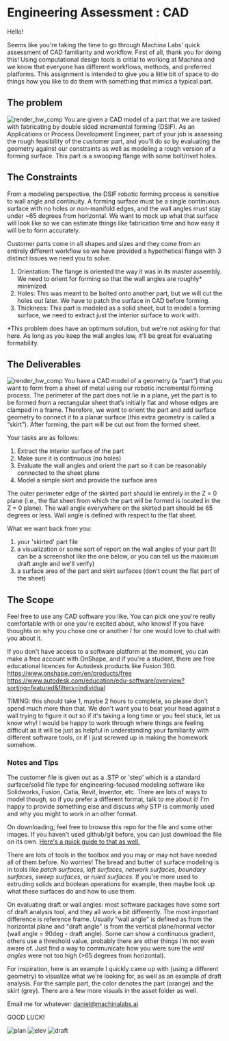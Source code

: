 # Engineering Assessment : CAD

Hello!

Seems like you're taking the time to go through Machina Labs' quick assessment of CAD familiarity and workflow. First of all, thank you for doing this! Using computational design tools is critial to working at Machina and we know that everyone has different workflows, methods, and preferred platforms. This assignment is intended to give you a little bit of space to do things how you like to do them with something that mimics a typical part.

## The problem
![render_hw_comp](asset/render_hw_comp2.png)
You are given a CAD model of a part that we are tasked with fabricating by double sided incremental forming (DSIF). As an Applications or Process Development Engineer, part of your job is assessing the rough feasibility of the customer part, and you'll do so by evaluating the geometry against our constraints as well as modeling a rough version of a forming surface. This part is a swooping flange with some bolt/rivet holes. 

## The Constraints
From a modeling perspective, the DSIF robotic forming process is sensitive to wall angle and continuity. A forming surface must be a single continuous surface with no holes or non-manifold edges, and the wall angles must stay under ~65 degrees from horizontal. We want to mock up what that surface will look like so we can estimate things like fabrication time and how easy it will be to form accurately.

Customer parts come in all shapes and sizes and they come from an entirely different workflow so we have provided a hypothetical flange with 3 distinct issues we need you to solve.

1.	Orientation:	The flange is oriented the way it was in its master assembly. We need to orient for forming so that the wall angles are roughly* minimized.
2.	Holes:			This was meant to be bolted onto another part, but we will cut the holes out later. We have to patch the surface in CAD before forming.
3.	Thickness:		This part is modeled as a solid sheet, but to model a forming surface, we need to extract just the interior surface to work with.

*This problem does have an optimum solution, but we're not asking for that here. As long as you keep the wall angles low, it'll be great for evaluating formability.

## The Deliverables
![render_hw_comp](asset/app_eng_hw.jpg)
You have a CAD model of a geometry (a “part”) that you want to form from a sheet of metal using our robotic incremental forming process. The perimeter of the part does not lie in a plane, yet the part is to be formed from a rectangular sheet that’s initially flat and whose edges are clamped in a frame. Therefore, we want to orient the part and add surface geometry to connect it to a planar surface (this extra geometry is called a “skirt”). After forming, the part will be cut out from the formed sheet.

Your tasks are as follows:

1.	Extract the interior surface of the part
2.	Make sure it is continuous (no holes)
3.	Evaluate the wall angles and orient the part so it can be reasonably connected to the sheet plane
4. 	Model a simple skirt and provide the surface area
	
The outer perimeter edge of the skirted part should lie entirely in the Z = 0 plane (i.e., the flat sheet from which the part will be formed is located in the Z = 0 plane). The wall angle everywhere on the skirted part should be 65 degrees or less. Wall angle is defined with respect to the flat sheet.

What we want back from you:
	
1. your 'skirted' part file
2. a visualization or some sort of report on the wall angles of your part (It can be a screenshot like the one below, or you can tell us the maximum draft angle and we'll verify)
3. a surface area of the part and skirt surfaces (don't count the flat part of the sheet)

## The Scope

Feel free to use any CAD software you like. You can pick one you're really comfortable with or one you're excited about, who knows! If you have thoughts on why you chose one or another *I* for one would love to chat with you about it.

If you don't have access to a software platform at the moment, you can make a free account with OnShape, and if you're a student, there are free educational licences for Autodesk products like Fusion 360.
	https://www.onshape.com/en/products/free
	\
	https://www.autodesk.com/education/edu-software/overview?sorting=featured&filters=individual


TIMING: this should take 1, maybe 2 hours to complete, so please don't spend much more than that. We don't want you to beat your head against a wall trying to figure it out so if it's taking a long time or you feel stuck, let us know why! I would be happy to work through where things are feeling difficult as it will be just as helpful in understanding your familiarity with different software tools, or if I just screwed up in making the homework somehow.

### **Notes and Tips**

The customer file is given out as a .STP or 'step' which is a standard surface/solid file type for engineering-focused modeling software like Solidworks, Fusion, Catia, Revit, Inventor, etc. There are lots of ways to model though, so if you prefer a different format, talk to me about it! I'm happy to provide something else and discuss why STP is commonly used and why you might to work in an other format.

On downloading, feel free to browse this repo for the file and some other images. If you haven't used github/git before, you can just download the file on its own. [Here's a quick guide to that as well.](https://stackoverflow.com/questions/4604663/download-single-files-from-github)

There are lots of tools in the toolbox and you may or may not have needed all of them before. No worries! The bread and butter of surface modeling is in tools like *patch surfaces*, *loft surfaces*, *network surfaces*, *boundary surfaces*, *sweep surfaces*, or *ruled surfaces*. If you're more used to extruding solids and boolean operations for example, then maybe look up what these surfaces do and how to use them.

On evaluating draft or wall angles: most software packages have some sort of draft analysis tool, and they all work a bit differently. The most important difference is reference frame. Usually "wall angle" is defined as from the horizontal plane and "draft angle" is from the vertical plane/normal vector (wall angle = 90deg - draft angle). Some can show a continuous gradient, others use a threshold value, probably there are other things I'm not even aware of. Just find a way to communicate how you were sure the *wall angles* were not too high (>65 degrees from horizontal).

For inspiration, here is an example I quickly came up with (using a different geometry) to visualize what we're looking for, as well as an example of draft analysis. For the sample part, the color denotes the part (orange) and the skirt (grey). There are a few more visuals in the asset folder as well.

Email me for whatever: daniel@machinalabs.ai

GOOD LUCK!



![plan](asset\app_eng_hw_plan.jpg)
![elev](asset\app_eng_hw_elev.jpg)
![draft](asset/app_eng_hw_draft.png)